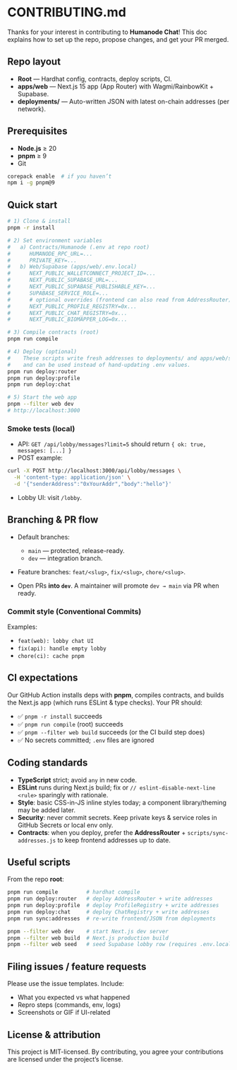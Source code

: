 # CONTRIBUTING.md

Thanks for your interest in contributing to **Humanode Chat**! This doc explains how to set up the repo, propose changes, and get your PR merged.

## Repo layout

- **Root** — Hardhat config, contracts, deploy scripts, CI.
- **apps/web** — Next.js 15 app (App Router) with Wagmi/RainbowKit + Supabase.
- **deployments/** — Auto-written JSON with latest on-chain addresses (per network).

## Prerequisites

- **Node.js** ≥ 20
- **pnpm** ≥ 9
- Git

```bash
corepack enable  # if you haven’t
npm i -g pnpm@9
```

## Quick start

```bash
# 1) Clone & install
pnpm -r install

# 2) Set environment variables
#   a) Contracts/Humanode (.env at repo root)
#      HUMANODE_RPC_URL=...
#      PRIVATE_KEY=...
#   b) Web/Supabase (apps/web/.env.local)
#      NEXT_PUBLIC_WALLETCONNECT_PROJECT_ID=...
#      NEXT_PUBLIC_SUPABASE_URL=...
#      NEXT_PUBLIC_SUPABASE_PUBLISHABLE_KEY=...
#      SUPABASE_SERVICE_ROLE=...
#      # optional overrides (frontend can also read from AddressRouter)
#      NEXT_PUBLIC_PROFILE_REGISTRY=0x...
#      NEXT_PUBLIC_CHAT_REGISTRY=0x...
#      NEXT_PUBLIC_BIOMAPPER_LOG=0x...

# 3) Compile contracts (root)
pnpm run compile

# 4) Deploy (optional)
#    These scripts write fresh addresses to deployments/ and apps/web/src/addresses/
#    and can be used instead of hand-updating .env values.
pnpm run deploy:router
pnpm run deploy:profile
pnpm run deploy:chat

# 5) Start the web app
pnpm --filter web dev
# http://localhost:3000
```

### Smoke tests (local)

- API: `GET /api/lobby/messages?limit=5` should return `{ ok: true, messages: [...] }`
- POST example:

```bash
curl -X POST http://localhost:3000/api/lobby/messages \
  -H 'content-type: application/json' \
  -d '{"senderAddress":"0xYourAddr","body":"hello"}'
```

- Lobby UI: visit `/lobby`.

## Branching & PR flow

- Default branches:

  - `main` — protected, release-ready.
  - `dev` — integration branch.

- Feature branches: `feat/<slug>`, `fix/<slug>`, `chore/<slug>`.
- Open PRs **into `dev`**. A maintainer will promote `dev → main` via PR when ready.

### Commit style (Conventional Commits)

Examples:

- `feat(web): lobby chat UI`
- `fix(api): handle empty lobby`
- `chore(ci): cache pnpm`

## CI expectations

Our GitHub Action installs deps with **pnpm**, compiles contracts, and builds the Next.js app (which runs ESLint & type checks). Your PR should:

- ✅ `pnpm -r install` succeeds
- ✅ `pnpm run compile` (root) succeeds
- ✅ `pnpm --filter web build` succeeds (or the CI build step does)
- ✅ No secrets committed; `.env` files are ignored

## Coding standards

- **TypeScript** strict; avoid `any` in new code.
- **ESLint** runs during Next.js build; fix or `// eslint-disable-next-line <rule>` sparingly with rationale.
- **Style**: basic CSS-in-JS inline styles today; a component library/theming may be added later.
- **Security**: never commit secrets. Keep private keys & service roles in GitHub Secrets or local env only.
- **Contracts**: when you deploy, prefer the **AddressRouter** + `scripts/sync-addresses.js` to keep frontend addresses up to date.

## Useful scripts

From the repo **root**:

```bash
pnpm run compile         # hardhat compile
pnpm run deploy:router   # deploy AddressRouter + write addresses
pnpm run deploy:profile  # deploy ProfileRegistry + write addresses
pnpm run deploy:chat     # deploy ChatRegistry + write addresses
pnpm run sync:addresses  # re-write frontend/JSON from deployments

pnpm --filter web dev    # start Next.js dev server
pnpm --filter web build  # Next.js production build
pnpm --filter web seed   # seed Supabase lobby row (requires .env.local)
```

## Filing issues / feature requests

Please use the issue templates. Include:

- What you expected vs what happened
- Repro steps (commands, env, logs)
- Screenshots or GIF if UI-related

## License & attribution

This project is MIT-licensed. By contributing, you agree your contributions are licensed under the project’s license.
